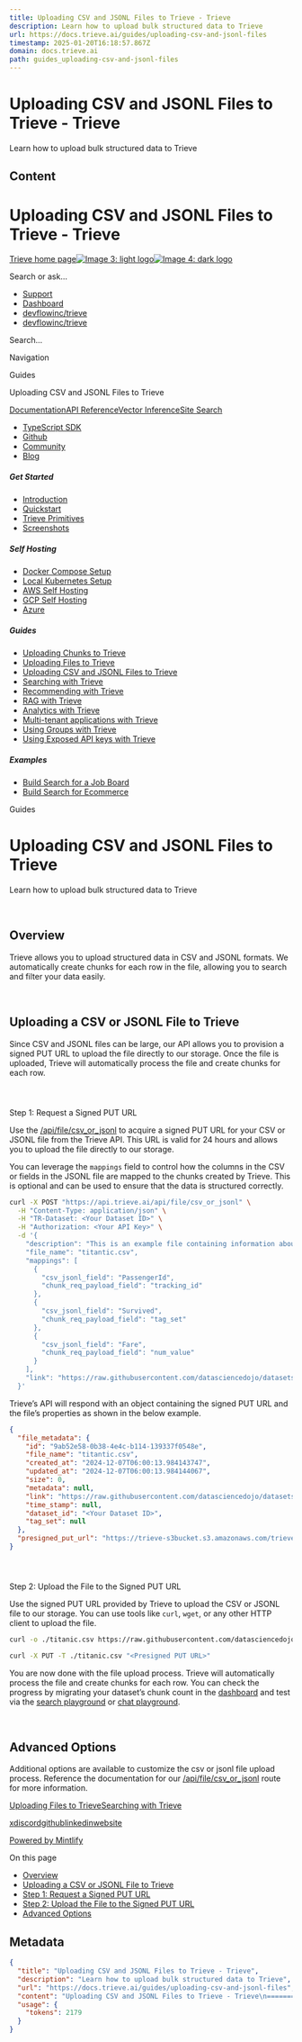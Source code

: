 ```yaml
---
title: Uploading CSV and JSONL Files to Trieve - Trieve
description: Learn how to upload bulk structured data to Trieve
url: https://docs.trieve.ai/guides/uploading-csv-and-jsonl-files
timestamp: 2025-01-20T16:18:57.867Z
domain: docs.trieve.ai
path: guides_uploading-csv-and-jsonl-files
---
```


# Uploading CSV and JSONL Files to Trieve - Trieve


Learn how to upload bulk structured data to Trieve


## Content

Uploading CSV and JSONL Files to Trieve - Trieve
===============
 

[Trieve home page![Image 3: light logo](https://mintlify.s3.us-west-1.amazonaws.com/trieve/icons/trieve-logo.png)![Image 4: dark logo](https://mintlify.s3.us-west-1.amazonaws.com/trieve/icons/trieve-logo.png)](https://trieve.ai/)

Search or ask...

*   [Support](mailto:humans@trieve.ai)
*   [Dashboard](https://dashboard.trieve.ai/)
*   [devflowinc/trieve](https://github.com/devflowinc/trieve)
*   [devflowinc/trieve](https://github.com/devflowinc/trieve)

Search...

Navigation

Guides

Uploading CSV and JSONL Files to Trieve

[Documentation](https://docs.trieve.ai/getting-started/introduction)[API Reference](https://docs.trieve.ai/api-reference/chunk/create-or-upsert-chunk-or-chunks)[Vector Inference](https://docs.trieve.ai/vector-inference/introduction)[Site Search](https://docs.trieve.ai/site-search/introduction)

*   [TypeScript SDK](https://ts-sdk.trieve.ai/)
*   [Github](https://github.com/devflowinc/trieve)
*   [Community](https://discord.com/invite/E9sPRZqpDT)
*   [Blog](https://trieve.ai/blog)

##### Get Started

*   [Introduction](https://docs.trieve.ai/getting-started/introduction)
*   [Quickstart](https://docs.trieve.ai/getting-started/quickstart)
*   [Trieve Primitives](https://docs.trieve.ai/getting-started/trieve-primitives)
*   [Screenshots](https://docs.trieve.ai/getting-started/screenshots)

##### Self Hosting

*   [Docker Compose Setup](https://docs.trieve.ai/self-hosting/docker-compose)
*   [Local Kubernetes Setup](https://docs.trieve.ai/self-hosting/local-kube)
*   [AWS Self Hosting](https://docs.trieve.ai/self-hosting/aws)
*   [GCP Self Hosting](https://docs.trieve.ai/self-hosting/gcp)
*   [Azure](https://docs.trieve.ai/self-hosting/azure)

##### Guides

*   [Uploading Chunks to Trieve](https://docs.trieve.ai/guides/create-chunk)
*   [Uploading Files to Trieve](https://docs.trieve.ai/guides/uploading-files)
*   [Uploading CSV and JSONL Files to Trieve](https://docs.trieve.ai/guides/uploading-csv-and-jsonl-files)
*   [Searching with Trieve](https://docs.trieve.ai/guides/searching-with-trieve)
*   [Recommending with Trieve](https://docs.trieve.ai/guides/recommending-with-trieve)
*   [RAG with Trieve](https://docs.trieve.ai/guides/RAG-with-trieve)
*   [Analytics with Trieve](https://docs.trieve.ai/guides/analytics-quickstart)
*   [Multi-tenant applications with Trieve](https://docs.trieve.ai/guides/multi-tenency)
*   [Using Groups with Trieve](https://docs.trieve.ai/guides/group-with-trieve)
*   [Using Exposed API keys with Trieve](https://docs.trieve.ai/guides/using-exposed-api-keys)

##### Examples

*   [Build Search for a Job Board](https://docs.trieve.ai/examples/job-board)
*   [Build Search for Ecommerce](https://docs.trieve.ai/examples/ecommerce)

Guides

Uploading CSV and JSONL Files to Trieve
=======================================

Learn how to upload bulk structured data to Trieve

[​](https://docs.trieve.ai/guides/uploading-csv-and-jsonl-files#overview)

Overview
-------------------------------------------------------------------------------------

Trieve allows you to upload structured data in CSV and JSONL formats. We automatically create chunks for each row in the file, allowing you to search and filter your data easily.

[​](https://docs.trieve.ai/guides/uploading-csv-and-jsonl-files#uploading-a-csv-or-jsonl-file-to-trieve)

Uploading a CSV or JSONL File to Trieve
---------------------------------------------------------------------------------------------------------------------------------------------------

Since CSV and JSONL files can be large, our API allows you to provision a signed PUT URL to upload the file directly to our storage. Once the file is uploaded, Trieve will automatically process the file and create chunks for each row.

### 

[​](https://docs.trieve.ai/guides/uploading-csv-and-jsonl-files#step-1-request-a-signed-put-url)

Step 1: Request a Signed PUT URL

Use the [/api/file/csv\_or\_jsonl](https://docs.trieve.ai/api-reference/file/create-presigned-url-for-csv-jsonl) to acquire a signed PUT URL for your CSV or JSONL file from the Trieve API. This URL is valid for 24 hours and allows you to upload the file directly to our storage.

You can leverage the `mappings` field to control how the columns in the CSV or fields in the JSONL file are mapped to the chunks created by Trieve. This is optional and can be used to ensure that the data is structured correctly.

```sh
curl -X POST "https://api.trieve.ai/api/file/csv_or_jsonl" \
  -H "Content-Type: application/json" \
  -H "TR-Dataset: <Your Dataset ID>" \
  -H "Authorization: <Your API Key>" \
  -d '{
    "description": "This is an example file containing information about titanic passengers.",
    "file_name": "titantic.csv",
    "mappings": [
      {
        "csv_jsonl_field": "PassengerId",
        "chunk_req_payload_field": "tracking_id"
      },
      {
        "csv_jsonl_field": "Survived",
        "chunk_req_payload_field": "tag_set"
      },
      {
        "csv_jsonl_field": "Fare",
        "chunk_req_payload_field": "num_value"
      }
    ],
    "link": "https://raw.githubusercontent.com/datasciencedojo/datasets/refs/heads/master/titanic.csv"
  }'
```

Trieve’s API will respond with an object containing the signed PUT URL and the file’s properties as shown in the below example.

```json
{
  "file_metadata": {
    "id": "9ab52e58-0b38-4e4c-b114-139337f0548e",
    "file_name": "titantic.csv",
    "created_at": "2024-12-07T06:00:13.984143747",
    "updated_at": "2024-12-07T06:00:13.984144067",
    "size": 0,
    "metadata": null,
    "link": "https://raw.githubusercontent.com/datasciencedojo/datasets/refs/heads/master/titanic.csv",
    "time_stamp": null,
    "dataset_id": "<Your Dataset ID>",
    "tag_set": null
  },
  "presigned_put_url": "https://trieve-s3bucket.s3.amazonaws.com/trieve-s3bucket/<id>"
}
```

### 

[​](https://docs.trieve.ai/guides/uploading-csv-and-jsonl-files#step-2-upload-the-file-to-the-signed-put-url)

Step 2: Upload the File to the Signed PUT URL

Use the signed PUT URL provided by Trieve to upload the CSV or JSONL file to our storage. You can use tools like `curl`, `wget`, or any other HTTP client to upload the file.

```sh
curl -o ./titanic.csv https://raw.githubusercontent.com/datasciencedojo/datasets/refs/heads/master/titanic.csv

curl -X PUT -T ./titanic.csv "<Presigned PUT URL>"
```

You are now done with the file upload process. Trieve will automatically process the file and create chunks for each row. You can check the progress by migrating your dataset’s chunk count in the [dashboard](https://dashboard.trieve.ai/) and test via the [search playground](https://search.trieve.ai/) or [chat playground](https://chat.trieve.ai/).

[​](https://docs.trieve.ai/guides/uploading-csv-and-jsonl-files#advanced-options)

Advanced Options
-----------------------------------------------------------------------------------------------------

Additional options are available to customize the csv or jsonl file upload process. Reference the documentation for our [/api/file/csv\_or\_jsonl](https://docs.trieve.ai/api-reference/file/create-presigned-url-for-csv-jsonl) route for more information.

[Uploading Files to Trieve](https://docs.trieve.ai/guides/uploading-files)[Searching with Trieve](https://docs.trieve.ai/guides/searching-with-trieve)

[x](https://x.com/trieveai)[discord](https://discord.gg/eBJXXZDB8z)[github](https://github.com/devflowinc)[linkedin](https://www.linkedin.com/company/trieveai)[website](https://trieve.ai/)

[Powered by Mintlify](https://mintlify.com/preview-request?utm_campaign=poweredBy&utm_medium=docs&utm_source=docs.trieve.ai)

On this page

*   [Overview](https://docs.trieve.ai/guides/uploading-csv-and-jsonl-files#overview)
*   [Uploading a CSV or JSONL File to Trieve](https://docs.trieve.ai/guides/uploading-csv-and-jsonl-files#uploading-a-csv-or-jsonl-file-to-trieve)
*   [Step 1: Request a Signed PUT URL](https://docs.trieve.ai/guides/uploading-csv-and-jsonl-files#step-1-request-a-signed-put-url)
*   [Step 2: Upload the File to the Signed PUT URL](https://docs.trieve.ai/guides/uploading-csv-and-jsonl-files#step-2-upload-the-file-to-the-signed-put-url)
*   [Advanced Options](https://docs.trieve.ai/guides/uploading-csv-and-jsonl-files#advanced-options)

## Metadata

```json
{
  "title": "Uploading CSV and JSONL Files to Trieve - Trieve",
  "description": "Learn how to upload bulk structured data to Trieve",
  "url": "https://docs.trieve.ai/guides/uploading-csv-and-jsonl-files",
  "content": "Uploading CSV and JSONL Files to Trieve - Trieve\n===============\n \n\n[Trieve home page![Image 3: light logo](https://mintlify.s3.us-west-1.amazonaws.com/trieve/icons/trieve-logo.png)![Image 4: dark logo](https://mintlify.s3.us-west-1.amazonaws.com/trieve/icons/trieve-logo.png)](https://trieve.ai/)\n\nSearch or ask...\n\n*   [Support](mailto:humans@trieve.ai)\n*   [Dashboard](https://dashboard.trieve.ai/)\n*   [devflowinc/trieve](https://github.com/devflowinc/trieve)\n*   [devflowinc/trieve](https://github.com/devflowinc/trieve)\n\nSearch...\n\nNavigation\n\nGuides\n\nUploading CSV and JSONL Files to Trieve\n\n[Documentation](https://docs.trieve.ai/getting-started/introduction)[API Reference](https://docs.trieve.ai/api-reference/chunk/create-or-upsert-chunk-or-chunks)[Vector Inference](https://docs.trieve.ai/vector-inference/introduction)[Site Search](https://docs.trieve.ai/site-search/introduction)\n\n*   [TypeScript SDK](https://ts-sdk.trieve.ai/)\n*   [Github](https://github.com/devflowinc/trieve)\n*   [Community](https://discord.com/invite/E9sPRZqpDT)\n*   [Blog](https://trieve.ai/blog)\n\n##### Get Started\n\n*   [Introduction](https://docs.trieve.ai/getting-started/introduction)\n*   [Quickstart](https://docs.trieve.ai/getting-started/quickstart)\n*   [Trieve Primitives](https://docs.trieve.ai/getting-started/trieve-primitives)\n*   [Screenshots](https://docs.trieve.ai/getting-started/screenshots)\n\n##### Self Hosting\n\n*   [Docker Compose Setup](https://docs.trieve.ai/self-hosting/docker-compose)\n*   [Local Kubernetes Setup](https://docs.trieve.ai/self-hosting/local-kube)\n*   [AWS Self Hosting](https://docs.trieve.ai/self-hosting/aws)\n*   [GCP Self Hosting](https://docs.trieve.ai/self-hosting/gcp)\n*   [Azure](https://docs.trieve.ai/self-hosting/azure)\n\n##### Guides\n\n*   [Uploading Chunks to Trieve](https://docs.trieve.ai/guides/create-chunk)\n*   [Uploading Files to Trieve](https://docs.trieve.ai/guides/uploading-files)\n*   [Uploading CSV and JSONL Files to Trieve](https://docs.trieve.ai/guides/uploading-csv-and-jsonl-files)\n*   [Searching with Trieve](https://docs.trieve.ai/guides/searching-with-trieve)\n*   [Recommending with Trieve](https://docs.trieve.ai/guides/recommending-with-trieve)\n*   [RAG with Trieve](https://docs.trieve.ai/guides/RAG-with-trieve)\n*   [Analytics with Trieve](https://docs.trieve.ai/guides/analytics-quickstart)\n*   [Multi-tenant applications with Trieve](https://docs.trieve.ai/guides/multi-tenency)\n*   [Using Groups with Trieve](https://docs.trieve.ai/guides/group-with-trieve)\n*   [Using Exposed API keys with Trieve](https://docs.trieve.ai/guides/using-exposed-api-keys)\n\n##### Examples\n\n*   [Build Search for a Job Board](https://docs.trieve.ai/examples/job-board)\n*   [Build Search for Ecommerce](https://docs.trieve.ai/examples/ecommerce)\n\nGuides\n\nUploading CSV and JSONL Files to Trieve\n=======================================\n\nLearn how to upload bulk structured data to Trieve\n\n[​](https://docs.trieve.ai/guides/uploading-csv-and-jsonl-files#overview)\n\nOverview\n-------------------------------------------------------------------------------------\n\nTrieve allows you to upload structured data in CSV and JSONL formats. We automatically create chunks for each row in the file, allowing you to search and filter your data easily.\n\n[​](https://docs.trieve.ai/guides/uploading-csv-and-jsonl-files#uploading-a-csv-or-jsonl-file-to-trieve)\n\nUploading a CSV or JSONL File to Trieve\n---------------------------------------------------------------------------------------------------------------------------------------------------\n\nSince CSV and JSONL files can be large, our API allows you to provision a signed PUT URL to upload the file directly to our storage. Once the file is uploaded, Trieve will automatically process the file and create chunks for each row.\n\n### \n\n[​](https://docs.trieve.ai/guides/uploading-csv-and-jsonl-files#step-1-request-a-signed-put-url)\n\nStep 1: Request a Signed PUT URL\n\nUse the [/api/file/csv\\_or\\_jsonl](https://docs.trieve.ai/api-reference/file/create-presigned-url-for-csv-jsonl) to acquire a signed PUT URL for your CSV or JSONL file from the Trieve API. This URL is valid for 24 hours and allows you to upload the file directly to our storage.\n\nYou can leverage the `mappings` field to control how the columns in the CSV or fields in the JSONL file are mapped to the chunks created by Trieve. This is optional and can be used to ensure that the data is structured correctly.\n\n```sh\ncurl -X POST \"https://api.trieve.ai/api/file/csv_or_jsonl\" \\\n  -H \"Content-Type: application/json\" \\\n  -H \"TR-Dataset: <Your Dataset ID>\" \\\n  -H \"Authorization: <Your API Key>\" \\\n  -d '{\n    \"description\": \"This is an example file containing information about titanic passengers.\",\n    \"file_name\": \"titantic.csv\",\n    \"mappings\": [\n      {\n        \"csv_jsonl_field\": \"PassengerId\",\n        \"chunk_req_payload_field\": \"tracking_id\"\n      },\n      {\n        \"csv_jsonl_field\": \"Survived\",\n        \"chunk_req_payload_field\": \"tag_set\"\n      },\n      {\n        \"csv_jsonl_field\": \"Fare\",\n        \"chunk_req_payload_field\": \"num_value\"\n      }\n    ],\n    \"link\": \"https://raw.githubusercontent.com/datasciencedojo/datasets/refs/heads/master/titanic.csv\"\n  }'\n```\n\nTrieve’s API will respond with an object containing the signed PUT URL and the file’s properties as shown in the below example.\n\n```json\n{\n  \"file_metadata\": {\n    \"id\": \"9ab52e58-0b38-4e4c-b114-139337f0548e\",\n    \"file_name\": \"titantic.csv\",\n    \"created_at\": \"2024-12-07T06:00:13.984143747\",\n    \"updated_at\": \"2024-12-07T06:00:13.984144067\",\n    \"size\": 0,\n    \"metadata\": null,\n    \"link\": \"https://raw.githubusercontent.com/datasciencedojo/datasets/refs/heads/master/titanic.csv\",\n    \"time_stamp\": null,\n    \"dataset_id\": \"<Your Dataset ID>\",\n    \"tag_set\": null\n  },\n  \"presigned_put_url\": \"https://trieve-s3bucket.s3.amazonaws.com/trieve-s3bucket/<id>\"\n}\n```\n\n### \n\n[​](https://docs.trieve.ai/guides/uploading-csv-and-jsonl-files#step-2-upload-the-file-to-the-signed-put-url)\n\nStep 2: Upload the File to the Signed PUT URL\n\nUse the signed PUT URL provided by Trieve to upload the CSV or JSONL file to our storage. You can use tools like `curl`, `wget`, or any other HTTP client to upload the file.\n\n```sh\ncurl -o ./titanic.csv https://raw.githubusercontent.com/datasciencedojo/datasets/refs/heads/master/titanic.csv\n\ncurl -X PUT -T ./titanic.csv \"<Presigned PUT URL>\"\n```\n\nYou are now done with the file upload process. Trieve will automatically process the file and create chunks for each row. You can check the progress by migrating your dataset’s chunk count in the [dashboard](https://dashboard.trieve.ai/) and test via the [search playground](https://search.trieve.ai/) or [chat playground](https://chat.trieve.ai/).\n\n[​](https://docs.trieve.ai/guides/uploading-csv-and-jsonl-files#advanced-options)\n\nAdvanced Options\n-----------------------------------------------------------------------------------------------------\n\nAdditional options are available to customize the csv or jsonl file upload process. Reference the documentation for our [/api/file/csv\\_or\\_jsonl](https://docs.trieve.ai/api-reference/file/create-presigned-url-for-csv-jsonl) route for more information.\n\n[Uploading Files to Trieve](https://docs.trieve.ai/guides/uploading-files)[Searching with Trieve](https://docs.trieve.ai/guides/searching-with-trieve)\n\n[x](https://x.com/trieveai)[discord](https://discord.gg/eBJXXZDB8z)[github](https://github.com/devflowinc)[linkedin](https://www.linkedin.com/company/trieveai)[website](https://trieve.ai/)\n\n[Powered by Mintlify](https://mintlify.com/preview-request?utm_campaign=poweredBy&utm_medium=docs&utm_source=docs.trieve.ai)\n\nOn this page\n\n*   [Overview](https://docs.trieve.ai/guides/uploading-csv-and-jsonl-files#overview)\n*   [Uploading a CSV or JSONL File to Trieve](https://docs.trieve.ai/guides/uploading-csv-and-jsonl-files#uploading-a-csv-or-jsonl-file-to-trieve)\n*   [Step 1: Request a Signed PUT URL](https://docs.trieve.ai/guides/uploading-csv-and-jsonl-files#step-1-request-a-signed-put-url)\n*   [Step 2: Upload the File to the Signed PUT URL](https://docs.trieve.ai/guides/uploading-csv-and-jsonl-files#step-2-upload-the-file-to-the-signed-put-url)\n*   [Advanced Options](https://docs.trieve.ai/guides/uploading-csv-and-jsonl-files#advanced-options)",
  "usage": {
    "tokens": 2179
  }
}
```
